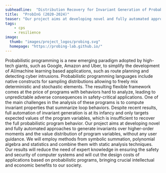 ```yaml
---
subheadline:  "Distribution Recovery for Invariant Generation of Probabilistic Programs"
title:  "ProbInG (2020-2024)"
teaser: "Our project aims at developing novel and fully automated approaches to generate invariants over higher-order moments and the value distribution of program variables, without any user guidance."
tags:
    - cps
    - resilience
image:
  thumb: "images/project_logos/probing.svg"
  homepage: "https://probing-lab.github.io/"
---
```


<!--more-->

Probabilistic programming is a new emerging paradigm adopted by high-tech giants, such as Google, Amazon and Uber, to simplify the development of AI/machine learning based applications, such as route planning and detecting cyber intrusions. Probabilistic programming languages include native constructs for sampling distributions allowing to freely mix deterministic and stochastic elements. The resulting flexible framework comes at the price of programs with behaviors hard to analyze, leading to unpredictable adverse consequences in safety-critical applications. One of the main challenges in the analysis of these programs is to compute invariant properties that summarize loop behaviors. Despite recent results, full automation of invariant generation is at its infancy and only targets expected values of the program variables, which is insufficient to recover the full probabilistic program behavior. Our project aims at developing novel and fully automated approaches to generate invariants over higher-order moments and the value distribution of program variables, without any user guidance. We will employ methods from symbolic summation, polynomial algebra and statistics and combine them with static analysis techniques. Our results will reduce the need of expert knowledge in ensuring the safety and security of computer systems and will cut the design costs of applications based on probabilistic programs, bringing crucial intellectual and economic benefits to our society. 

